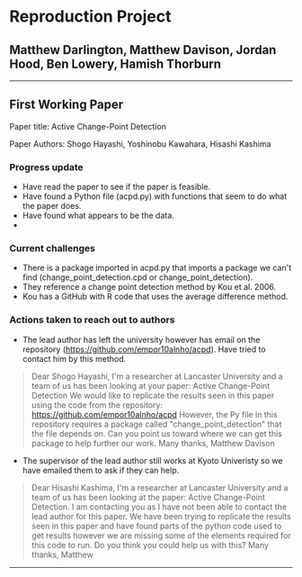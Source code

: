 # Reproduction Project
## Matthew Darlington, Matthew Davison, Jordan Hood, Ben Lowery, Hamish Thorburn

***

## First Working Paper
Paper title: Active Change-Point Detection

Paper Authors: Shogo Hayashi, Yoshinobu Kawahara, Hisashi Kashima

### Progress update

* Have read the paper to see if the paper is feasible.
* Have found a Python file (acpd.py) with functions that seem to do what the paper does.
* Have found what appears to be the data.
* 

### Current challenges

* There is a package imported in acpd.py that imports a package we can't find (change_point_detection.cpd or change_point_detection).
* They reference a change point detection method by Kou et al. 2006.
* Kou has a GitHub with R code that uses the average difference method.

### Actions taken to reach out to authors

* The lead author has left the university however has email on the repository (https://github.com/empor10alnho/acpd). Have tried to contact him by this method.

> Dear Shogo Hayashi, I'm a researcher at Lancaster University and a team of us has been looking at your paper: Active Change-Point Detection
We would like to replicate the results seen in this paper using the code from the repository: https://github.com/empor10alnho/acpd However, the Py file in this repository requires a package called "change_point_detection" that the file depends on. Can you point us toward where we can get this package to help further our work. Many thanks, Matthew Davison

* The supervisor of the lead author still works at Kyoto Univeristy so we have emailed them to ask if they can help.

> Dear Hisashi Kashima, I'm a researcher at Lancaster University and a team of us has been looking at the paper: Active Change-Point Detection. I am contacting you as I have not been able to contact the lead author for this paper. We have been trying to replicate the results seen in this paper and have found parts of the python code used to get results however we are missing some of the elements required for this code to run. Do you think you could help us with this? Many thanks, Matthew

***



